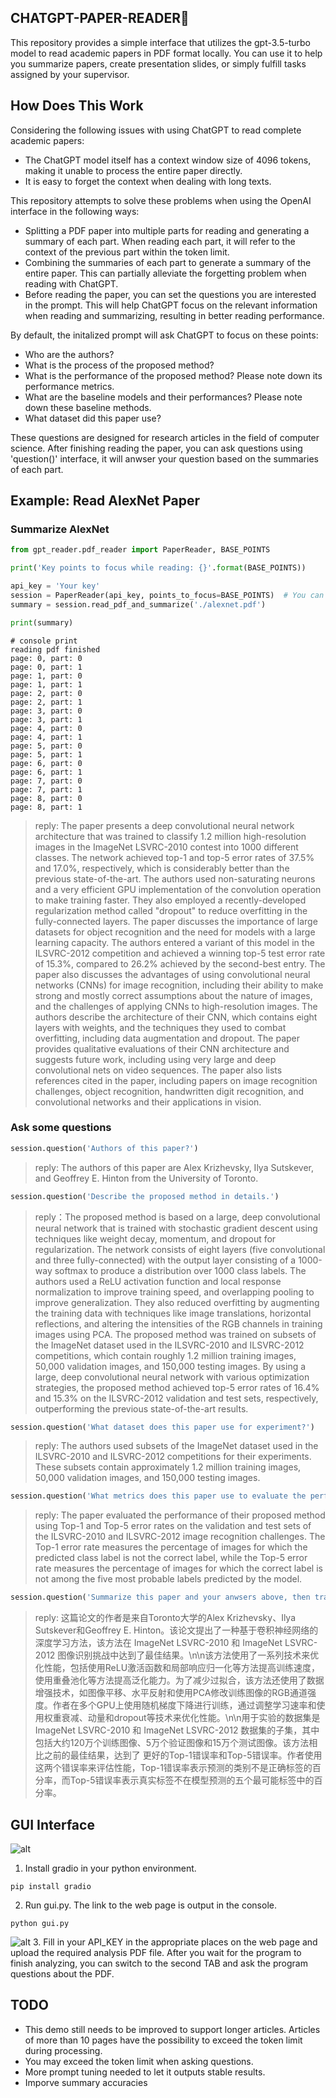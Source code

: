 ## CHATGPT-PAPER-READER📝 

This repository provides a simple interface that utilizes the gpt-3.5-turbo model to read academic papers in PDF format locally. You can use it to help you summarize papers, create presentation slides, or simply fulfill tasks assigned by your supervisor.

## How Does This Work
Considering the following issues with using ChatGPT to read complete academic papers:

- The ChatGPT model itself has a context window size of 4096 tokens, making it unable to process the entire paper directly.
- It is easy to forget the context when dealing with long texts.

This repository attempts to solve these problems when using the OpenAI interface in the following ways:

- Splitting a PDF paper into multiple parts for reading and generating a summary of each part. When reading each part, it will refer to the context of the previous part within the token limit.
- Combining the summaries of each part to generate a summary of the entire paper. This can partially alleviate the forgetting problem when reading with ChatGPT.
- Before reading the paper, you can set the questions you are interested in the prompt. This will help ChatGPT focus on the relevant information when reading and summarizing, resulting in better reading performance.

By default, the initalized prompt will ask ChatGPT to focus on these points:
- Who are the authors?
- What is the process of the proposed method?
- What is the performance of the proposed method? Please note down its performance metrics.
- What are the baseline models and their performances? Please note down these baseline methods.
- What dataset did this paper use?
  
These questions are designed for research articles in the field of computer science.
After finishing reading the paper, you can ask questions using 'question()' interface, it will anwser your question based on the summaries of each part.

## Example: Read AlexNet Paper

### Summarize AlexNet
```python
from gpt_reader.pdf_reader import PaperReader, BASE_POINTS

print('Key points to focus while reading: {}'.format(BASE_POINTS))

api_key = 'Your key'
session = PaperReader(api_key, points_to_focus=BASE_POINTS)  # You can set your key points 
summary = session.read_pdf_and_summarize('./alexnet.pdf')

print(summary)
```

```
# console print
reading pdf finished
page: 0, part: 0
page: 0, part: 1
page: 1, part: 0
page: 1, part: 1
page: 2, part: 0
page: 2, part: 1
page: 3, part: 0
page: 3, part: 1
page: 4, part: 0
page: 4, part: 1
page: 5, part: 0
page: 5, part: 1
page: 6, part: 0
page: 6, part: 1
page: 7, part: 0
page: 7, part: 1
page: 8, part: 0
page: 8, part: 1
```

> reply: The paper presents a deep convolutional neural network architecture that was trained to classify 1.2 million high-resolution images in the ImageNet LSVRC-2010 contest into 1000 different classes. The network achieved top-1 and top-5 error rates of 37.5% and 17.0%, respectively, which is considerably better than the previous state-of-the-art. The authors used non-saturating neurons and a very efficient GPU implementation of the convolution operation to make training faster. They also employed a recently-developed regularization method called "dropout" to reduce overfitting in the fully-connected layers. The paper discusses the importance of large datasets for object recognition and the need for models with a large learning capacity. The authors entered a variant of this model in the ILSVRC-2012 competition and achieved a winning top-5 test error rate of 15.3%, compared to 26.2% achieved by the second-best entry. The paper also discusses the advantages of using convolutional neural networks (CNNs) for image recognition, including their ability to make strong and mostly correct assumptions about the nature of images, and the challenges of applying CNNs to high-resolution images. The authors describe the architecture of their CNN, which contains eight layers with weights, and the techniques they used to combat overfitting, including data augmentation and dropout. The paper provides qualitative evaluations of their CNN architecture and suggests future work, including using very large and deep convolutional nets on video sequences. The paper also lists references cited in the paper, including papers on image recognition challenges, object recognition, handwritten digit recognition, and convolutional networks and their applications in vision.


### Ask some questions

```python
session.question('Authors of this paper?')
```

> reply: The authors of this paper are Alex Krizhevsky, Ilya Sutskever, and Geoffrey E. Hinton from the University of Toronto.


```python
session.question('Describe the proposed method in details.')
```

> reply：The proposed method is based on a large, deep convolutional neural network that is trained with stochastic gradient descent using techniques like weight decay, momentum, and dropout for regularization.  The network consists of eight layers (five convolutional and three fully-connected) with the output layer consisting of a 1000-way softmax to produce a distribution over 1000 class labels.  The authors used a ReLU activation function and local response normalization to improve training speed, and overlapping pooling to improve generalization.  They also reduced overfitting by augmenting the training data with techniques like image translations, horizontal reflections, and altering the intensities of the RGB channels in training images using PCA.  The proposed method was trained on subsets of the ImageNet dataset used in the ILSVRC-2010 and ILSVRC-2012 competitions, which contain roughly 1.2 million training images, 50,000 validation images, and 150,000 testing images. By using a large, deep convolutional neural network with various optimization strategies, the proposed method achieved top-5 error rates of 16.4% and 15.3% on the ILSVRC-2012 validation and test sets, respectively, outperforming the previous state-of-the-art results.
> 

```python
session.question('What dataset does this paper use for experiment?')
```

> reply: The authors used subsets of the ImageNet dataset used in the ILSVRC-2010 and ILSVRC-2012 competitions for their experiments. These subsets contain approximately 1.2 million training images, 50,000 validation images, and 150,000 testing images.

```python
session.question('What metrics does this paper use to evaluate the performace?')
```

> reply: The paper evaluated the performance of their proposed method using Top-1 and Top-5 error rates on the validation and test sets of the ILSVRC-2010 and ILSVRC-2012 image recognition challenges. The Top-1 error rate measures the percentage of images for which the predicted class label is not the correct label, while the Top-5 error rate measures the percentage of images for which the correct label is not among the five most probable labels predicted by the model.

```python
session.question('Summarize this paper and your anwsers above, then translate the result into Chinese')
```
> reply: 这篇论文的作者是来自Toronto大学的Alex Krizhevsky、Ilya Sutskever和Geoffrey E. Hinton。该论文提出了一种基于卷积神经网络的深度学习方法，该方法在 ImageNet LSVRC-2010 和 ImageNet LSVRC-2012 图像识别挑战中达到了最佳结果。\n\n该方法使用了一系列技术来优化性能，包括使用ReLU激活函数和局部响应归一化等方法提高训练速度，使用重叠池化等方法提高泛化能力。为了减少过拟合，该方法还使用了数据增强技术，如图像平移、水平反射和使用PCA修改训练图像的RGB通道强度。作者在多个GPU上使用随机梯度下降进行训练，通过调整学习速率和使用权重衰减、动量和dropout等技术来优化性能。\n\n用于实验的数据集是 ImageNet LSVRC-2010 和 ImageNet LSVRC-2012 数据集的子集，其中包括大约120万个训练图像、5万个验证图像和15万个测试图像。该方法相比之前的最佳结果，达到了 更好的Top-1错误率和Top-5错误率。作者使用这两个错误率来评估性能，Top-1错误率表示预测的类别不是正确标签的百分率，而Top-5错误率表示真实标签不在模型预测的五个最可能标签中的百分率。

## GUI Interface
![alt](webui.png)
1. Install gradio in your python environment.
```
pip install gradio
```
2. Run gui.py. The link to the web page is output in the console.
```
python gui.py
```
![alt](console.png)
3. Fill in your API_KEY in the appropriate places on the web page and upload the required analysis PDF file. After you wait for the program to finish analyzing, you can switch to the second TAB and ask the program questions about the PDF.

## TODO

- This demo still needs to be improved to support longer articles. Articles of more than 10 pages have the possibility to exceed the token limit during processing.
- You may exceed the token limit when asking questions.
- More prompt tuning needed to let it outputs stable results.
- Imporve summary accuracies
